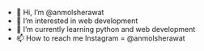 - 👋 Hi, I’m @anmolsherawat
- 👀 I’m interested in web development
- 🌱 I’m currently learning python and web development
- 📫 How to reach me Instagram = @anmolsherawat

<!---
anmolsherawat/anmolsherawat is a ✨ special ✨ repository because its `README.md` (this file) appears on your GitHub profile.
You can click the Preview link to take a look at your changes.
--->
